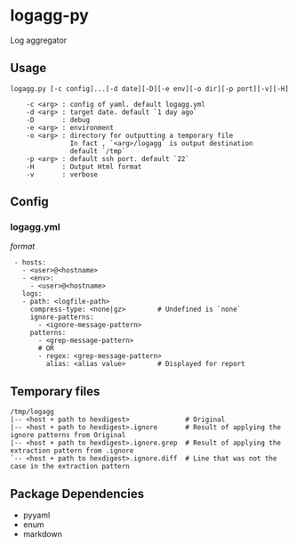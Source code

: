 # logagg-py

Log aggregator

## Usage

    logagg.py [-c config]...[-d date][-D][-e env][-o dir][-p port][-v][-H]

        -c <arg> : config of yaml. default logagg.yml
        -d <arg> : target date. default `1 day ago`
        -D       : debug
        -e <arg> : environment
        -o <arg> : directory for outputting a temporary file
                   In fact , `<arg>/logagg` is output destination
                   default `/tmp`
        -p <arg> : default ssh port. default `22`
        -H       : Output Html format
        -v       : verbose

## Config

### logagg.yml

*format*

~~~
 - hosts:
   - <user>@<hostname>
   - <env>:
     - <user>@<hostname>
   logs:
   - path: <logfile-path>
     compress-type: <none|gz>        # Undefined is `none`
     ignore-patterns:
       - <ignore-message-pattern>
     patterns:
       - <grep-message-pattern>
       # OR
       - regex: <grep-message-pattern>
         alias: <alias value>        # Displayed for report
~~~

## Temporary files

~~~
/tmp/logagg
|-- <host + path to hexdigest>              # Original
|-- <host + path to hexdigest>.ignore       # Result of applying the ignore patterns from Original
|-- <host + path to hexdigest>.ignore.grep  # Result of applying the extraction pattern from .ignore
`-- <host + path to hexdigest>.ignore.diff  # Line that was not the case in the extraction pattern
~~~

## Package Dependencies

- pyyaml
- enum
- markdown

